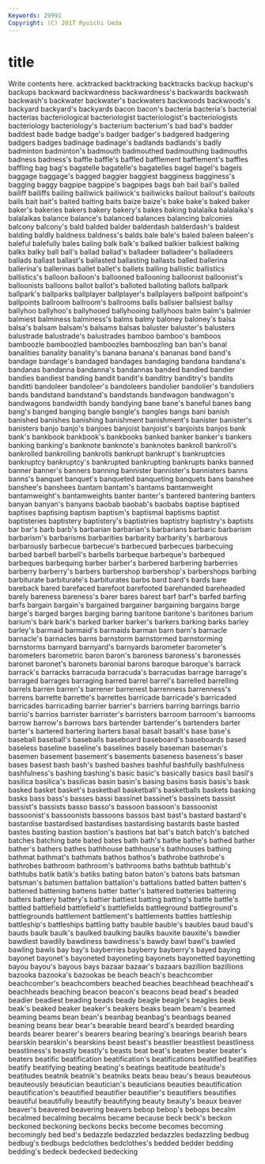 ```yaml
---
Keywords: 29991 
Copyright: (C) 2017 Ryuichi Ueda
---
```


# title

Write contents here.
acktracked
backtracking backtracks backup backup's backups backward backwardness backwardness's backwards backwash
backwash's backwater backwater's backwaters backwoods backwoods's backyard backyard's backyards bacon
bacon's bacteria bacteria's bacterial bacterias bacteriological bacteriologist bacteriologist's bacteriologists bacteriology
bacteriology's bacterium bacterium's bad bad's badder baddest bade badge badge's
badger badger's badgered badgering badgers badges badinage badinage's badlands badlands's
badly badminton badminton's badmouth badmouthed badmouthing badmouths badness badness's baffle
baffle's baffled bafflement bafflement's baffles baffling bag bag's bagatelle bagatelle's
bagatelles bagel bagel's bagels baggage baggage's bagged baggier baggiest bagginess
bagginess's bagging baggy bagpipe bagpipe's bagpipes bags bah bail bail's
bailed bailiff bailiffs bailing bailiwick bailiwick's bailiwicks bailout bailout's bailouts
bails bait bait's baited baiting baits baize baize's bake bake's
baked baker baker's bakeries bakers bakery bakery's bakes baking balalaika
balalaika's balalaikas balance balance's balanced balances balancing balconies balcony balcony's
bald balded balder balderdash balderdash's baldest balding baldly baldness baldness's
balds bale bale's baled baleen baleen's baleful balefully bales baling
balk balk's balked balkier balkiest balking balks balky ball ball's
ballad ballad's balladeer balladeer's balladeers ballads ballast ballast's ballasted ballasting
ballasts balled ballerina ballerina's ballerinas ballet ballet's ballets balling ballistic
ballistics ballistics's balloon balloon's ballooned ballooning balloonist balloonist's balloonists balloons
ballot ballot's balloted balloting ballots ballpark ballpark's ballparks ballplayer ballplayer's
ballplayers ballpoint ballpoint's ballpoints ballroom ballroom's ballrooms balls ballsier ballsiest
ballsy ballyhoo ballyhoo's ballyhooed ballyhooing ballyhoos balm balm's balmier balmiest
balminess balminess's balms balmy baloney baloney's balsa balsa's balsam balsam's
balsams balsas baluster baluster's balusters balustrade balustrade's balustrades bamboo bamboo's
bamboos bamboozle bamboozled bamboozles bamboozling ban ban's banal banalities banality
banality's banana banana's bananas band band's bandage bandage's bandaged bandages
bandaging bandana bandana's bandanas bandanna bandanna's bandannas banded bandied bandier
bandies bandiest banding bandit bandit's banditry banditry's bandits banditti bandoleer
bandoleer's bandoleers bandolier bandolier's bandoliers bands bandstand bandstand's bandstands bandwagon
bandwagon's bandwagons bandwidth bandy bandying bane bane's baneful banes bang
bang's banged banging bangle bangle's bangles bangs bani banish banished
banishes banishing banishment banishment's banister banister's banisters banjo banjo's banjoes
banjoist banjoist's banjoists banjos bank bank's bankbook bankbook's bankbooks banked
banker banker's bankers banking banking's banknote banknote's banknotes bankroll bankroll's
bankrolled bankrolling bankrolls bankrupt bankrupt's bankruptcies bankruptcy bankruptcy's bankrupted bankrupting
bankrupts banks banned banner banner's banners banning bannister bannister's bannisters
banns banns's banquet banquet's banqueted banqueting banquets bans banshee banshee's
banshees bantam bantam's bantams bantamweight bantamweight's bantamweights banter banter's bantered
bantering banters banyan banyan's banyans baobab baobab's baobabs baptise baptised
baptises baptising baptism baptism's baptismal baptisms baptist baptisteries baptistery baptistery's
baptistries baptistry baptistry's baptists bar bar's barb barb's barbarian barbarian's
barbarians barbaric barbarism barbarism's barbarisms barbarities barbarity barbarity's barbarous barbarously
barbecue barbecue's barbecued barbecues barbecuing barbed barbell barbell's barbells barbeque
barbeque's barbequed barbeques barbequing barber barber's barbered barbering barberries barberry
barberry's barbers barbershop barbershop's barbershops barbing barbiturate barbiturate's barbiturates barbs
bard bard's bards bare bareback bared barefaced barefoot barefooted barehanded
bareheaded barely bareness bareness's barer bares barest barf barf's barfed
barfing barfs bargain bargain's bargained bargainer bargaining bargains barge barge's
barged barges barging baring baritone baritone's baritones barium barium's bark
bark's barked barker barker's barkers barking barks barley barley's barmaid
barmaid's barmaids barman barn barn's barnacle barnacle's barnacles barns barnstorm
barnstormed barnstorming barnstorms barnyard barnyard's barnyards barometer barometer's barometers barometric
baron baron's baroness baroness's baronesses baronet baronet's baronets baronial barons
baroque baroque's barrack barrack's barracks barracuda barracuda's barracudas barrage barrage's
barraged barrages barraging barred barrel barrel's barrelled barrelling barrels barren
barren's barrener barrenest barrenness barrenness's barrens barrette barrette's barrettes barricade
barricade's barricaded barricades barricading barrier barrier's barriers barring barrings barrio
barrio's barrios barrister barrister's barristers barroom barroom's barrooms barrow barrow's
barrows bars bartender bartender's bartenders barter barter's bartered bartering barters
basal basalt basalt's base base's baseball baseball's baseballs baseboard baseboard's
baseboards based baseless baseline baseline's baselines basely baseman baseman's basemen
basement basement's basements baseness baseness's baser bases basest bash bash's
bashed bashes bashful bashfully bashfulness bashfulness's bashing bashing's basic basic's
basically basics basil basil's basilica basilica's basilicas basin basin's basing
basins basis basis's bask basked basket basket's basketball basketball's basketballs
baskets basking basks bass bass's basses bassi bassinet bassinet's bassinets
bassist bassist's bassists basso basso's bassoon bassoon's bassoonist bassoonist's bassoonists
bassoons bassos bast bast's bastard bastard's bastardise bastardised bastardises bastardising
bastards baste basted bastes basting bastion bastion's bastions bat bat's
batch batch's batched batches batching bate bated bates bath bath's
bathe bathe's bathed bather bather's bathers bathes bathhouse bathhouse's bathhouses
bathing bathmat bathmat's bathmats bathos bathos's bathrobe bathrobe's bathrobes bathroom
bathroom's bathrooms baths bathtub bathtub's bathtubs batik batik's batiks bating
baton baton's batons bats batsman batsman's batsmen battalion battalion's battalions
batted batten batten's battened battening battens batter batter's battered batteries
battering batters battery battery's battier battiest batting batting's battle battle's
battled battlefield battlefield's battlefields battleground battleground's battlegrounds battlement battlement's battlements
battles battleship battleship's battleships battling batty bauble bauble's baubles baud
baud's bauds baulk baulk's baulked baulking baulks bauxite bauxite's bawdier
bawdiest bawdily bawdiness bawdiness's bawdy bawl bawl's bawled bawling bawls
bay bay's bayberries bayberry bayberry's bayed baying bayonet bayonet's bayoneted
bayoneting bayonets bayonetted bayonetting bayou bayou's bayous bays bazaar bazaar's
bazaars bazillion bazillions bazooka bazooka's bazookas be beach beach's beachcomber
beachcomber's beachcombers beached beaches beachhead beachhead's beachheads beaching beacon beacon's
beacons bead bead's beaded beadier beadiest beading beads beady beagle
beagle's beagles beak beak's beaked beaker beaker's beakers beaks beam
beam's beamed beaming beams bean bean's beanbag beanbag's beanbags beaned
beaning beans bear bear's bearable beard beard's bearded bearding beards
bearer bearer's bearers bearing bearing's bearings bearish bears bearskin bearskin's
bearskins beast beast's beastlier beastliest beastliness beastliness's beastly beastly's beasts
beat beat's beaten beater beater's beaters beatific beatification beatification's beatifications
beatified beatifies beatify beatifying beating beating's beatings beatitude beatitude's beatitudes
beatnik beatnik's beatniks beats beau beau's beaus beauteous beauteously beautician
beautician's beauticians beauties beautification beautification's beautified beautifier beautifier's beautifiers beautifies
beautiful beautifully beautify beautifying beauty beauty's beaux beaver beaver's beavered
beavering beavers bebop bebop's bebops becalm becalmed becalming becalms became
because beck beck's beckon beckoned beckoning beckons becks become becomes
becoming becomingly bed bed's bedazzle bedazzled bedazzles bedazzling bedbug bedbug's
bedbugs bedclothes bedclothes's bedded bedder bedding bedding's bedeck bedecked bedecking
